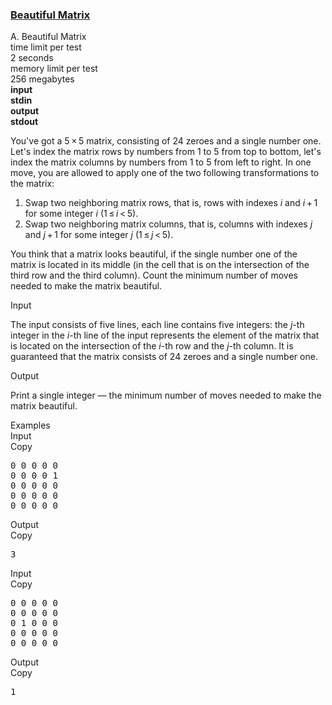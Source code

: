 <h3><a href="https://codeforces.com/contest/263/problem/A" target="_blank" rel="noopener noreferrer">Beautiful Matrix</a></h3>
<div class="header"><div class="title">A. Beautiful Matrix</div><div class="time-limit"><div class="property-title">time limit per test</div>2 seconds</div><div class="memory-limit"><div class="property-title">memory limit per test</div>256 megabytes</div><div class="input-file input-standard" style="font-weight: bold"><div class="property-title">input</div>stdin</div><div class="output-file output-standard" style="font-weight: bold"><div class="property-title">output</div>stdout</div></div><div><p>You've got a <span class="tex-span">5 × 5</span> matrix, consisting of <span class="tex-span">24</span> zeroes and a single number one. Let's index the matrix rows by numbers from <span class="tex-span">1</span> to <span class="tex-span">5</span> from top to bottom, let's index the matrix columns by numbers from <span class="tex-span">1</span> to <span class="tex-span">5</span> from left to right. In one move, you are allowed to apply one of the two following transformations to the matrix:</p><ol> <li> Swap two neighboring matrix rows, that is, rows with indexes <span class="tex-span"><i>i</i></span> and <span class="tex-span"><i>i</i> + 1</span> for some integer <span class="tex-span"><i>i</i></span> <span class="tex-span">(1 ≤ <i>i</i> &lt; 5)</span>. </li><li> Swap two neighboring matrix columns, that is, columns with indexes <span class="tex-span"><i>j</i></span> and <span class="tex-span"><i>j</i> + 1</span> for some integer <span class="tex-span"><i>j</i></span> <span class="tex-span">(1 ≤ <i>j</i> &lt; 5)</span>. </li></ol><p>You think that a matrix looks <span class="tex-font-style-it">beautiful</span>, if the single number one of the matrix is located in its middle (in the cell that is on the intersection of the third row and the third column). Count the minimum number of moves needed to make the matrix beautiful.</p></div><div class="input-specification"><div class="section-title">Input</div><p>The input consists of five lines, each line contains five integers: the <span class="tex-span"><i>j</i></span>-th integer in the <span class="tex-span"><i>i</i></span>-th line of the input represents the element of the matrix that is located on the intersection of the <span class="tex-span"><i>i</i></span>-th row and the <span class="tex-span"><i>j</i></span>-th column. It is guaranteed that the matrix consists of <span class="tex-span">24</span> zeroes and a single number one.</p></div><div class="output-specification"><div class="section-title">Output</div><p>Print a single integer — the minimum number of moves needed to make the matrix beautiful.</p></div><div class="sample-tests"><div class="section-title">Examples</div><div class="sample-test"><div class="input"><div class="title">Input<div title="Copy" data-clipboard-target="#id004501125226013689" id="id007324418646274973" class="input-output-copier">Copy</div></div><pre id="id004501125226013689">0 0 0 0 0<br>0 0 0 0 1<br>0 0 0 0 0<br>0 0 0 0 0<br>0 0 0 0 0<br></pre></div><div class="output"><div class="title">Output<div title="Copy" data-clipboard-target="#id002205935645677768" id="id009710169413252723" class="input-output-copier">Copy</div></div><pre id="id002205935645677768">3<br></pre></div><div class="input"><div class="title">Input<div title="Copy" data-clipboard-target="#id007052881067536682" id="id005437879297766961" class="input-output-copier">Copy</div></div><pre id="id007052881067536682">0 0 0 0 0<br>0 0 0 0 0<br>0 1 0 0 0<br>0 0 0 0 0<br>0 0 0 0 0<br></pre></div><div class="output"><div class="title">Output<div title="Copy" data-clipboard-target="#id005218788060040817" id="id008485427906678646" class="input-output-copier">Copy</div></div><pre id="id005218788060040817">1<br></pre></div></div></div>